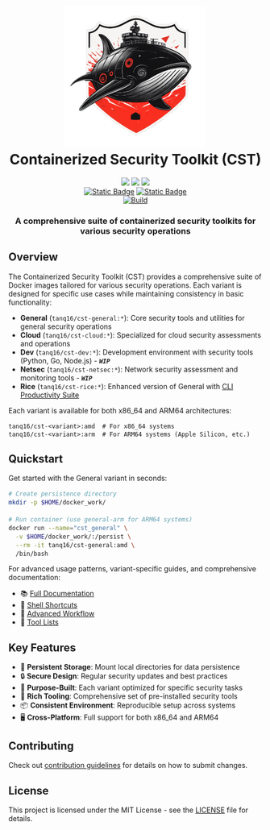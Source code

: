 <h1 align="center">
  <br>
  <img src="docs/assets/CST-Logo.png" alt="CST" width="280">
  <br>
  Containerized Security Toolkit (CST)
  <br>
</h1>

<p align="center">
  <a href="https://hub.docker.com/r/tanq16/cst-rice"><img src="https://img.shields.io/docker/pulls/tanq16/cst-rice?style=flat"></a> <a href="https://hub.docker.com/r/tanq16/cst-cloud"><img src="https://img.shields.io/docker/pulls/tanq16/cst-cloud?style=flat"></a> <a href="https://hub.docker.com/r/tanq16/cst-general"><img src="https://img.shields.io/docker/pulls/tanq16/cst-general?style=flat"></a>
  <br>
  <a href="https://tanishq.page/containerized-security-toolkit"><img alt="Static Badge" src="https://img.shields.io/badge/-Documentation-blue"></a> <a href="https://hub.docker.com/r/tanq16/"><img alt="Static Badge" src="https://img.shields.io/badge/-DockerHub%20(User)-blue"></a>
  <br>
  <a href="https://github.com/tanq16/containerized-security-toolkit/actions/workflows/image-build.yml"><img src="https://github.com/tanq16/containerized-security-toolkit/actions/workflows/image-build.yml/badge.svg" alt="Build"></a>
</p>

<h3 align="center">A comprehensive suite of containerized security toolkits for various security operations</h3>

## Overview

The Containerized Security Toolkit (CST) provides a comprehensive suite of Docker images tailored for various security operations. Each variant is designed for specific use cases while maintaining consistency in basic functionality:

- **General** (`tanq16/cst-general:*`): Core security tools and utilities for general security operations
- **Cloud** (`tanq16/cst-cloud:*`): Specialized for cloud security assessments and operations
- **Dev** (`tanq16/cst-dev:*`): Development environment with security tools (Python, Go, Node.js) - ***`WIP`***
- **Netsec** (`tanq16/cst-netsec:*`): Network security assessment and monitoring tools - ***`WIP`***
- **Rice** (`tanq16/cst-rice:*`): Enhanced version of General with [CLI Productivity Suite](https://github.com/Tanq16/cli-productivity-suite)

Each variant is available for both x86_64 and ARM64 architectures:

```
tanq16/cst-<variant>:amd  # For x86_64 systems
tanq16/cst-<variant>:arm  # For ARM64 systems (Apple Silicon, etc.)
```

## Quickstart

Get started with the General variant in seconds:

```bash
# Create persistence directory
mkdir -p $HOME/docker_work/

# Run container (use general-arm for ARM64 systems)
docker run --name="cst_general" \
  -v $HOME/docker_work/:/persist \
  --rm -it tanq16/cst-general:amd \
  /bin/bash
```

For advanced usage patterns, variant-specific guides, and comprehensive documentation:
- 📚 [Full Documentation](https://tanishq.page/containerized-security-toolkit)
- 🚀 [Shell Shortcuts](https://tanishq.page/containerized-security-toolkit/advanced/shortcuts/)
- 🚀 [Advanced Workflow](https://tanishq.page/containerized-security-toolkit/advanced/workflow/)
- 🔧 [Tool Lists](https://tanishq.page/containerized-security-toolkit/tools/general-tools)

## Key Features

- 🔄 **Persistent Storage**: Mount local directories for data persistence
- 🔒 **Secure Design**: Regular security updates and best practices
- 🎯 **Purpose-Built**: Each variant optimized for specific security tasks
- 🔧 **Rich Tooling**: Comprehensive set of pre-installed security tools
- 📦 **Consistent Environment**: Reproducible setup across systems
- 🖥️ **Cross-Platform**: Full support for both x86_64 and ARM64

## Contributing

Check out [contribution guidelines](https://tanishq.page/containerized-security-toolkit/contributing/) for details on how to submit changes.

## License

This project is licensed under the MIT License - see the [LICENSE](LICENSE) file for details.
